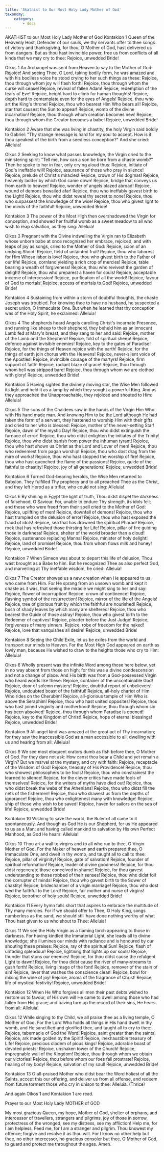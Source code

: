 ```yaml
---
title: 'Akathist to Our Most Holy Lady Mother of God'
taxonomy:
    category:
        - docs
---
```


AKATHIST
to our Most Holy Lady
Mother of God
Kontakion 1
Queen of the Heavenly Host, Defender of our souls, we thy servants offer to thee songs of victory and thanksgiving, for thou, O Mother of God, hast delivered us from dangers. But as thou hast invincible power, free us from conflicts of all kinds that we may cry to thee: Rejoice, unwedded Bride!

Oikos 1
An Archangel was sent from Heaven to say to the Mother of God: Rejoice! And seeing Thee, O Lord, taking bodily form, he was amazed and with his bodiless voice he stood crying to her such things as these: Rejoice, thou through whom joy will flash forth! Rejoice, thou through whom the curse will cease! Rejoice, revival of fallen Adam! Rejoice, redemption of the tears of Eve! Rejoice, height hard to climb for human thoughts! Rejoice, depth hard to contemplate even for the eyes of Angels! Rejoice, thou who art the King's throne! Rejoice, thou who bearest Him Who bears all! Rejoice, star that causest the Sun to appear! Rejoice, womb of the divine incarnation! Rejoice, thou through whom creation becomes new! Rejoice, thou through whom the Creator becomes a babe! Rejoice, unwedded Bride!

Kontakion 2
Aware that she was living in chastity, the holy Virgin said boldly to Gabriel: "Thy strange message is hard for my soul to accept. How is it thou speakest of the birth from a seedless conception?" And she cried: Alleluia!

Oikos 2
Seeking to know what passes knowledge, the Virgin cried to the ministering spirit: "Tell me, how can a son be born from a chaste womb?" Then he spoke to her in fear, only crying aloud thus: Rejoice, initiate of God's ineffable will! Rejoice, assurance of those who pray in silence! Rejoice, prelude of Christ's miracles! Rejoice, crown of His dogmas! Rejoice, heavenly ladder by which God came down! Rejoice, bridge that conveys us from earth to heaven! Rejoice, wonder of angels blazed abroad! Rejoice, wound of demons bewailed afar! Rejoice, thou who ineffably gavest birth to the Light! Rejoice, thou who didst reveal thy secret to none! Rejoice, thou who surpassest the knowledge of the wise! Rejoice, thou who givest light to the minds of the faithful! Rejoice, unwedded Bride!

Kontakion 3
The power of the Most High then overshadowed the Virgin for conception, and showed her fruitful womb as a sweet meadow to all who wish to reap salvation, as they sing: Alleluia!

Oikos 3
Pregnant with the Divine indwelling the Virgin ran to Elizabeth whose unborn babe at once recognized her embrace, rejoiced, and with leaps of joy as songs, cried to the Mother of God: Rejoice, scion of an undying Shoot! Rejoice, field of untainted fruit! Rejoice, thou who laborest for Him Whose labor is love! Rejoice, thou who givest birth to the Father of our life! Rejoice, cornland yielding a rich crop of mercies! Rejoice, table bearing a wealth of forgiveness! Rejoice, thou who revivest the garden of delight! Rejoice, thou who preparest a haven for souls! Rejoice, acceptable incense of intercession! Rejoice, purification of all the world! Rejoice, favour of God to mortals! Rejoice, access of mortals to God! Rejoice, unwedded Bride!

Kontakion 4
Sustaining from within a storm of doubtful thoughts, the chaste Joseph was troubled. For knowing thee to have no husband, he suspected a secret union, O Immaculate One. But when he learned that thy conception was of the Holy Spirit, he exclaimed: Alleluia!

Oikos 4
The shepherds heard Angels carolling Christ's incarnate Presence, and running like sheep to their shepherd, they beheld him as an innocent Lamb fed at Mary's breast, and they sang to her and said: Rejoice, mother of the Lamb and the Shepherd! Rejoice, fold of spiritual sheep! Rejoice, defence against invisible enemies! Rejoice, key to the gates of Paradise! Rejoice, for the things of Heaven rejoice with the earth! Rejoice, for the things of earth join chorus with the Heavens! Rejoice, never-silent voice of the Apostles! Rejoice, invincible courage of the martyrs! Rejoice, firm support of faith! Rejoice, radiant blaze of grace! Rejoice, thou through whom hell was stripped bare! Rejoice, thou through whom we are clothed with glory! Rejoice, unwedded Bride!

Kontakion 5
Having sighted the divinely moving star, the Wise Men followed its light and held it as a lamp by which they sought a powerful King. And as they approached the Unapproachable, they rejoiced and shouted to Him: Alleluia!

Oikos 5
The sons of the Chaldees saw in the hands of the Virgin Him Who with His hand made man. And knowing Him to be the Lord although He had taken the form of a servant, they hastened to worship Him with their gifts and cried to her who is blessed: Rejoice, mother of the never-setting Star! Rejoice, dawn of the mystic Day! Rejoice, thou who didst extinguish the furnace of error! Rejoice, thou who didst enlighten the initiates of the Trinity! Rejoice, thou who didst banish from power the inhuman tyrant! Rejoice, thou who hast shown us Christ as the Lord and Lover of men! Rejoice, thou who redeemest from pagan worship! Rejoice, thou who dost drag from the mire of works! Rejoice, thou who hast stopped the worship of fire! Rejoice, thou who hast quenched the flame of the passions! Rejoice, guide of the faithful to chastity! Rejoice, joy of all generations! Rejoice, unwedded Bride!

Kontakion 6
Turned God-bearing heralds, the Wise Men returned to Babylon. They fulfilled Thy prophecy and to all preached Thee as the Christ, and they left Herod as a trifler, who could not sing: Alleluia!

Oikos 6
By shining in Egypt the light of truth, Thou didst dispel the darkness of falsehood, O Saviour. For, unable to endure Thy strength, its idols fell; and those who were freed from their spell cried to the Mother of God: Rejoice, uplifting of men! Rejoice, downfall of demons! Rejoice, thou who hast trampled on the delusion of error! Rejoice, thou who hast exposed the fraud of idols! Rejoice, sea that has drowned the spiritual Pharao! Rejoice, rock that has refreshed those thirsting for Life! Rejoice, pillar of fire guiding those in darkness! Rejoice, shelter of the world broader than a cloud! Rejoice, sustenance replacing Manna! Rejoice, minister of holy delight! Rejoice, land of promise! Rejoice, thou from whom flows milk and honey! Rejoice, unwedded Bride!

Kontakion 7
When Simeon was about to depart this life of delusion, Thou wast brought as a Babe to him. But he recognized Thee as also perfect God, and marvelling at Thy ineffable wisdom, he cried: Alleluia!

Oikos 7
The Creator showed us a new creation when He appeared to us who came from Him. For He sprang from an unsown womb and kept it chaste as it was, that seeing the miracle we might sing to her and say: Rejoice, flower of incorruption! Rejoice, crown of continence! Rejoice, flashing symbol of the resurrection! Rejoice, mirror of the life of the Angels! Rejoice, tree of glorious fruit by which the faithful are nourished! Rejoice, bush of shady leaves by which many are sheltered! Rejoice, thou who bearest the Guide of those astray! Rejoice, thou who givest birth to the Redeemer of captives! Rejoice, pleader before the Just Judge! Rejoice, forgiveness of many sinners. Rejoice, robe of freedom for the naked! Rejoice, love that vanquishes all desire! Rejoice, unwedded Bride!

Kontakion 8
Seeing the Child Exile, let us be exiles from the world and transport our minds to Heaven. For the Most High God appeared on earth as lowly man, because He wished to draw to the heights those who cry to Him: Alleluia!

Oikos 8
Wholly present was the infinite Word among those here below, yet in no way absent from those on high; for this was a divine condescension and not a change of place. And His birth was from a God-possessed Virgin who heard words like these: Rejoice, container of the uncontainable God! Rejoice, door of solemn mystery! Rejoice, doubtful report of unbelievers! Rejoice, undoubted boast of the faithful! Rejoice, all-holy chariot of Him Who rides on the Cherubim! Rejoice, all-glorious temple of Him Who is above the Seraphim! Rejoice, thou who hast united opposites! Rejoice, thou who hast joined virginity and motherhood! Rejoice, thou through whom sin has been absolved! Rejoice, thou through whom Paradise is opened! Rejoice, key to the Kingdom of Christ! Rejoice, hope of eternal blessings! Rejoice, unwedded Bride!

Kontakion 9
All angel kind was amazed at the great act of Thy incarnation; for they saw the inaccessible God as a man accessible to all, dwelling with us and hearing from all: Alleluia!

Oikos 9
We see most eloquent orators dumb as fish before thee, O Mother of God. For they dare not ask: How canst thou bear a Child and yet remain a Virgin? But we marvel at the mystery, and cry with faith: Rejoice, receptacle of the Wisdom of God! Rejoice, treasury of His Providence! Rejoice, thou who showest philosophers to be fools! Rejoice, thou who constrainest the learned to silence! Rejoice, for the clever critics have made fools of themselves! Rejoice, for the writers of myths have died out! Rejoice, thou who didst break the webs of the Athenians! Rejoice, thou who didst fill the nets of the fishermen! Rejoice, thou who drawest us from the depths of ignorance! Rejoice, thou who enlightenest many with knowledge! Rejoice, ship of those who wish to be saved! Rejoice, haven for sailors on the sea of life! Rejoice, unwedded Bride!

Kontakion 10
Wishing to save the world, the Ruler of all came to it spontaneously. And though as God He is our Shepherd, for us He appeared to us as a Man; and having called mankind to salvation by His own Perfect Manhood, as God He hears: Alleluia!

Oikos 10
Thou art a wall to virgins and to all who run to thee, O Virgin Mother of God. For the Maker of heaven and earth prepared thee, O Immaculate One, and dwelt in thy womb, and taught all to call to thee: Rejoice, pillar of virginity! Rejoice, gate of salvation! Rejoice, founder of spiritual reformation! Rejoice, leader of divine goodness! Rejoice, for thou didst regenerate those conceived in shame! Rejoice, for thou gavest understanding to those robbed of their senses! Rejoice, thou who didst foil the corrupter of minds! Rejoice, thou who gavest birth to the Sower of chastity! Rejoice, bridechamber of a virgin marriage! Rejoice, thou who dost wed the faithful to the Lord! Rejoice, fair mother and nurse of virgins! Rejoice, betrother of holy souls! Rejoice, unwedded Bride!

Kontakion 11
Every hymn falls short that aspires to embrace the multitude of Thy many mercies. For if we should offer to Thee, O Holy King, songs numberless as the sand, we should still have done nothing worthy of what Thou hast given to us who shout to Thee: Alleluia!

Oikos 11
We see the Holy Virgin as a flaming torch appearing to those in darkness. For having kindled the Immaterial Light, she leads all to divine knowledge; she illumines our minds with radiance and is honoured by our shouting these praises: Rejoice, ray of the spiritual Sun! Rejoice, flash of unfading splendour! Rejoice, lightning that lights up our souls! Rejoice, thunder that stuns our enemies! Rejoice, for thou didst cause the refulgent Light to dawn! Rejoice, for thou didst cause the river of many-streams to gush forth! Rejoice, living image of the font! Rejoice, remover of the stain of sin! Rejoice, laver that washes the conscience clean! Rejoice, bowl for mixing the wine of joy! Rejoice, aroma of the fragrance of Christ! Rejoice, life of mystical festivity! Rejoice, unwedded Bride!

Kontakion 12
When He Who forgives all men their past debts wished to restore us to favour, of His own will He came to dwell among those who had fallen from His grace; and having torn up the record of their sins, He hears from all: Alleluia!

Oikos 12
While singing to thy Child, we all praise thee as a living temple, O Mother of God. For the Lord Who holds all things in His hand dwelt in thy womb, and He sanctified and glorified thee, and taught all to cry to thee: Rejoice, tabernacle of God the Word! Rejoice, saint greater than the saints! Rejoice, ark made golden by the Spirit! Rejoice, inexhaustible treasury of Life! Rejoice, precious diadem of pious kings! Rejoice, adorable boast of devoted priests! Rejoice, unshaken tower of the Church! Rejoice, impregnable wall of the Kingdom! Rejoice, thou through whom we obtain our victories! Rejoice, thou before whom our foes fall prostrate! Rejoice, healing of my body! Rejoice, salvation of my soul! Rejoice, unwedded Bride!

Kontakion 13
O all-praised Mother who didst bear the Word holiest of all the Saints, accept this our offering, and deliver us from all offense, and redeem from future torment those who cry in unison to thee: Alleluia. (Thrice)

And again Oikos 1 and Kontakion 1 are read.

Prayer to our Most Holy Lady MOTHER of GOD

My most gracious Queen, my hope, Mother of God, shelter of orphans, and intercessor of travellers, strangers and pilgrims, joy of those in sorrow, protectress of the wronged, see my distress, see my affliction! Help me, for I am helpless. Feed me, for I am a stranger and pilgrim. Thou knowest my offence; forgive and resolve it as thou wilt. For I know no other help but thee, no other intercessor, no gracious consoler but thee, O Mother of God, to guard and protect me throughout the ages. Amen.